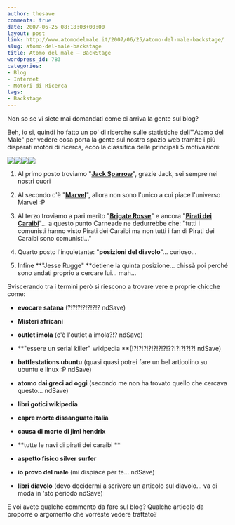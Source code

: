```yaml
---
author: thesave
comments: true
date: 2007-06-25 08:18:03+00:00
layout: post
link: http://www.atomodelmale.it/2007/06/25/atomo-del-male-backstage/
slug: atomo-del-male-backstage
title: Atomo del male – BackStage
wordpress_id: 783
categories:
- Blog
- Internet
- Motori di Ricerca
tags:
- Backstage
---
```


Non so se vi siete mai domandati come ci arriva la gente sul blog?



Beh, io si, quindi ho fatto un po' di ricerche sulle statistiche dell'"Atomo del Male" per vedere cosa porta la gente sul nostro spazio web tramite i più disparati motori di ricerca, ecco la classifica delle principali 5 motivazioni:


![](http://www.astro.umd.edu/~raquel/Links/random/sparrowMS.jpg)![](http://www.comicscontinuum.com/stories/0510/28/wolverine36b.jpg)![](http://italia.pravda.ru/img/idb/brigaterosse.jpg)![](http://fc04.deviantart.com/fs6/i/2005/107/7/2/Sweet_little_devil_by_Drakenborg.jpg)






	
  1. Al primo posto troviamo "[**Jack Sparrow**](http://www.atomodelmale.it/2007/06/01/dritti-alla-meta-e-conquista-la-preda-la-trilogia-di-pirati-dei-caraibi/)", grazie Jack, sei sempre nei nostri cuori

	
  2. Al secondo c'è "[**Marvel**](http://www.atomodelmale.it/2007/06/16/the-astonishing-marvel-universe-the-x-men/)", allora non sono l'unico a cui piace l'universo Marvel :P

	
  3. Al terzo troviamo a pari merito "[**Brigate Rosse**](http://www.atomodelmale.it/2007/06/01/le-brigate-rosse/)" e ancora "[**Pirati dei Caraibi**](http://www.atomodelmale.it/2007/06/01/dritti-alla-meta-e-conquista-la-preda-la-trilogia-di-pirati-dei-caraibi/)"... a questo punto Carneade ne dedurrebbe che: "tutti i comunisti hanno visto Pirati dei Caraibi ma non tutti i fan di Pirati dei Caraibi sono comunisti..."

	
  4. Quarto posto l'inquietante: "**posizioni  del diavolo**"... curioso...

	
  5. Infine **"Jesse Rugge" **detiene la quinta posizione... chissà poi perché sono andati proprio a cercare lui... mah...


<!-- more -->


Sviscerando tra i termini però si riescono a trovare vere e proprie chicche come:

	
  * **evocare satana** (?!?!?!?!?!?!? ndSave)

	
  * **Misteri africani**

	
  * **outlet imola** (c'è l'outlet a imola?!? ndSave)

	
  * **"essere un serial killer"  wikipedia **(!?!?!?!?!?!?!?!??!?!?!?!?! ndSave)

	
  * **battlestations ubuntu** (quasi quasi potrei fare un bel articolino su ubuntu e linux :P ndSave)

	
  * **atomo dai greci ad oggi** (secondo me non ha trovato quello che cercava questo... ndSave)

	
  * **libri gotici wikipedia**

	
  * **capre morte dissanguate italia**

	
  * **causa di morte di jimi hendrix**

	
  * **tutte le navi di pirati dei caraibi **

	
  * **aspetto fisico silver surfer**

	
  * **io provo del male** (mi dispiace per te... ndSave)

	
  * **libri diavolo** (devo decidermi a scrivere un articolo sul diavolo... va di moda in 'sto periodo ndSave)


E voi avete qualche commento da fare sul blog? Qualche articolo da proporre o argomento che vorreste vedere trattato?

